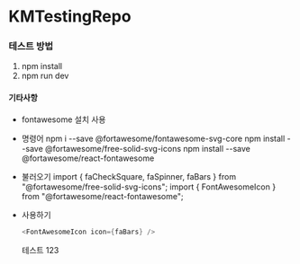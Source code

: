 # KMTestingRepo

### 테스트 방법

1. npm install
2. npm run dev

#### 기타사항

- fontawesome 설치 사용
- 명령어
  npm i --save @fortawesome/fontawesome-svg-core
  npm install --save @fortawesome/free-solid-svg-icons
  npm install --save @fortawesome/react-fontawesome

- 불러오기
  import { faCheckSquare, faSpinner, faBars } from "@fortawesome/free-solid-svg-icons";
  import { FontAwesomeIcon } from "@fortawesome/react-fontawesome";

- 사용하기
  ```java
  <FontAwesomeIcon icon={faBars} />
  ```
  테스트 123
